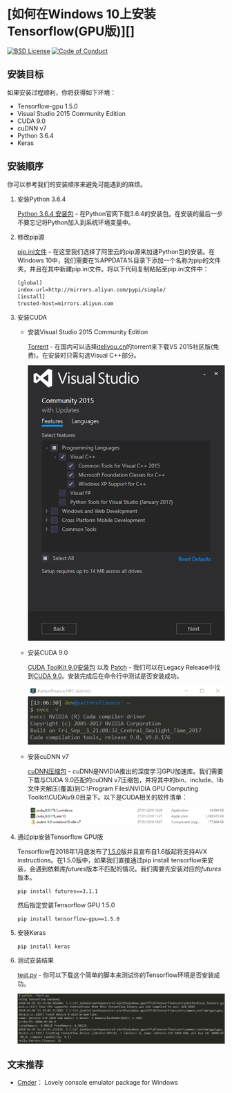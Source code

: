 [如何在Windows 10上安装Tensorflow(GPU版)][]
===================

[![BSD License][bsdlicense-button]][bsdlicense]
[![Code of Conduct][codeofconduct-button]][Code of Conduct]

[bsdlicense-button]: http://img.shields.io/badge/license-BSD-yellow.svg
[bsdlicense]: http://opensource.org/licenses/BSD-3-Clause
[codeofconduct-button]: https://img.shields.io/badge/code%20of%20conduct-contributor%20covenant-green.svg?style=flat-square
[Code of Conduct]: https://github.com/Python-Markdown/markdown/blob/master/CODE_OF_CONDUCT.md

安装目标
-------------

如果安装过程顺利，你将获得如下环境：

- Tensorflow-gpu 1.5.0
- Visual Studio 2015 Community Edition
- CUDA 9.0
- cuDNN v7
- Python 3.6.4
- Keras

安装顺序
-------

你可以参考我们的安装顺序来避免可能遇到的麻烦。


1. 安装Python 3.6.4

   [Python 3.6.4 安装包](https://www.python.org/downloads/release/python-364/) - 在Python官网下载3.6.4的安装包。在安装的最后一步不要忘记将Python加入到系统环境变量中。

2. 修改pip源

   [pip.ini文件](sources/pip.ini) - 在这里我们选择了阿里云的pip源来加速Python包的安装。在Windows 10中，我们需要在%APPDATA%目录下添加一个名称为pip的文件夹，并且在其中新建pip.ini文件。将以下代码复制粘贴至pip.ini文件中：

   ```
   [global]
   index-url=http://mirrors.aliyun.com/pypi/simple/
   [install]
   trusted-host=mirrors.aliyun.com
   ```

3. 安装CUDA

   - 安装Visual Studio 2015 Community Edition

     [Torrent](/sources/vs2015ce_torrent.txt) - 在国内可以选择[itellyou.cn](http://msdn.itellyou.cn/)的torrent来下载VS 2015社区版(免费)。在安装时只需勾选Visual C++部分。

     ![Visual Studio 2015 Community Edition](/imgs/vs2015ce.PNG)

   - 安装CUDA 9.0

     [CUDA ToolKit 9.0安装包](https://developer.nvidia.com/compute/cuda/9.0/Prod/local_installers/cuda_9.0.176_win10-exe) 以及 [Patch](https://developer.nvidia.com/compute/cuda/9.0/Prod/patches/1/cuda_9.0.176.1_windows-exe) - 我们可以在Legacy Release中找到[CUDA 9.0](https://developer.nvidia.com/cuda-90-download-archive)。安装完成后在命令行中测试是否安装成功。

     ![CUDA nvcc](/imgs/nvcc.PNG)

   - 安装cuDNN v7

     [cuDNN压缩包](https://developer.nvidia.com/rdp/cudnn-download) - cuDNN是NVIDIA推出的深度学习GPU加速库。我们需要下载与CUDA 9.0匹配的cuDNN v7压缩包，并将其中的bin、include、lib文件夹解压(覆盖)到C:\Program Files\NVIDIA GPU Computing Toolkit\CUDA\v9.0目录下。以下是CUDA相关的软件清单：

     ![CUDA Family](/imgs/cuda_family.PNG)

4. 通过pip安装Tensorflow GPU版

   Tensorflow在2018年1月底发布了[1.5.0](https://github.com/tensorflow/tensorflow/releases/tag/v1.5.0)版并且宣布自1.6版起将支持AVX instructions。在1.5.0版中，如果我们直接通过pip install tensorflow来安装，会遇到依赖库*futures*版本不匹配的情况。我们需要先安装对应的*futures*版本。

   ```
   pip install futures==3.1.1
   ```

   然后指定安装Tensorflow GPU 1.5.0

   ```
   pip install tensorflow-gpu==1.5.0
   ```

5. 安装Keras

   ```
   pip install keras
   ```

6. 测试安装结果

   [test.py](/sources/test.py) - 你可以下载这个简单的脚本来测试你的Tensorflow环境是否安装成功。

   ![test.py](/imgs/test_tf_keras.PNG)

文末推荐
-------------

- [Cmder](https://github.com/cmderdev/cmder)： Lovely console emulator package for Windows